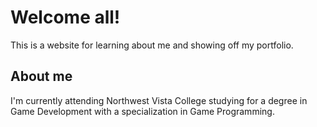 # Welcome all!
This is a website for learning about me and showing off my portfolio.

## About me
I'm currently attending Northwest Vista College studying for a degree in Game Development with a specialization in Game Programming. 
